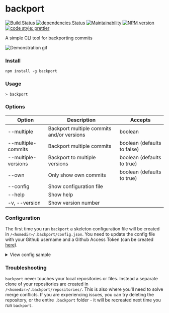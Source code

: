 # backport

[![Build Status](https://travis-ci.org/sqren/backport.svg?branch=master)](https://travis-ci.org/sqren/backport)
[![dependencies Status](https://david-dm.org/sqren/backport/status.svg)](https://david-dm.org/sqren/backport)
[![Maintainability](https://api.codeclimate.com/v1/badges/42a56ac121367ec37d19/maintainability)](https://codeclimate.com/github/sqren/backport/maintainability)
[![NPM version](https://img.shields.io/npm/v/backport.svg)](https://www.npmjs.com/package/backport)
[![code style: prettier](https://img.shields.io/badge/code_style-prettier-ff69b4.svg)](#badge)

A simple CLI tool for backporting commits

![Demonstration gif](https://i.makeagif.com/media/10-05-2017/kEJLqe.gif)

### Install

```
npm install -g backport
```

### Usage

```
> backport
```

### Options

| Option              | Description                               | Accepts                     |
| ------------------- | ----------------------------------------- | --------------------------- |
| --multiple          | Backport multiple commits and/or versions | boolean                     |
| --multiple-commits  | Backport multiple commits                 | boolean (defaults to false) |
| --multiple-versions | Backport to multiple versions             | boolean (defaults to true)  |
| --own               | Only show own commits                     | boolean (defaults to true)  |
| --config            | Show configuration file                   |                             |
| --help              | Show help                                 |                             |
| -v, --version       | Show version number                       |                             |

### Configuration

The first time you run `backport` a skeleton configuration file will be created
in `/<homedir>/.backport/config.json`. You need to update the config file with
your Github username and a Github Access Token (can be created
[here](https://github.com/settings/tokens/new)).

<details>
<summary>View config sample</summary>

```js
{
  // Github personal access token. Create here: https://github.com/settings/tokens/new
  // Please check "Full control of private repositories"
  "accessToken": "",

  // Github username, eg. kimchy
  "username": "",

  // Only allow picking own commits to backport
  "own": true,

  // Allow picking multiple versions and/or commits
  "multiple": true,

  // Repositories and the versions that will be available in backport cli
  "repositories": [
    {
      "name": "elastic/elasticsearch",
      "versions": ["6.x", "6.1", "6.0"]
    },
    {
      "name": "elastic/kibana",

      // You can pre-select versions you use often
      "versions": [
        { "name": "6.x", "checked": true },
        { "name": "6.1", "checked": true },
        "6.0"
      ]
      "labels": ["backport"]
    }
  ]
}
```

</details>

### Troubleshooting

`backport` never touches your local repositories or files. Instead a separate
clone of your repositories are created in `/<homedir>/.backport/repositories/`.
This is also where you'll need to solve merge conflicts. If you are experiencing
issues, you can try deleting the repository, or the entire `.backport` folder -
it will be recreated next time you run `backport`.
